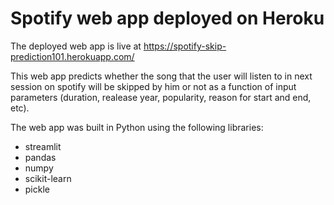 # Spotify web app deployed on Heroku

The deployed web app is live at https://spotify-skip-prediction101.herokuapp.com/

This web app predicts whether the song that the user will listen to in next session on spotify will be skipped by him or not as a function of input parameters (duration, realease year, popularity, reason for start and end, etc).

The web app was built in Python using the following libraries:
* streamlit
* pandas
* numpy
* scikit-learn
* pickle
